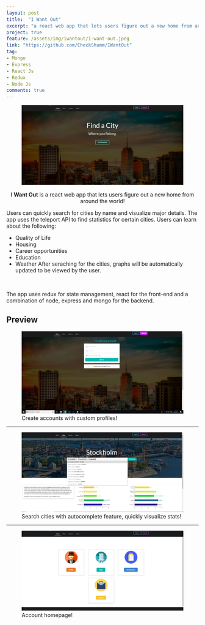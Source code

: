 ```yaml
---
layout: post
title:  "I Want Out"
excerpt: "a react web app that lets users figure out a new home from around the world!"
project: true
feature: /assets/img/iwantout/i-want-out.jpeg
link: "https://github.com/CheckShumm/IWantOut"
tag:
- Mongo 
- Express
- React Js
- Redux
- Node Js
comments: true
---
```


<figure >
   <img src="/assets/img/iwantout/iwantout-ss-1.png">
</figure>
    
<center><b>I Want Out</b> is a react web app that lets users figure out a new home from around the world!</center>
     
Users can quickly search for cities by name and visualize major details. 
The app uses the teleport API to find statistics for certain cities.
Users can learn about the following: <br>
* Quality of Life
* Housing
* Career opportunities
* Education
* Weather
After seraching for the cities, graphs will be automatically updated to be viewed by the user.

<br>

The app uses redux for state management, react for the front-end and a combination of node, express and mongo for the backend.


## Preview

<figure>
	<img src="/assets/img/iwantout/iwantout-ss-2.png">
	<figcaption>Create accounts with custom profiles!</figcaption>
</figure>

---

<figure>
	<img src="/assets/img/iwantout/iwantout-ss-3.png">
	<figcaption>Search cities with autocomplete feature, quickly visualize stats!</figcaption>
</figure>

---

<figure>
	<img src="/assets/img/iwantout/iwantout-ss-4.png">
	<figcaption>Account homepage!</figcaption>
</figure>
    
